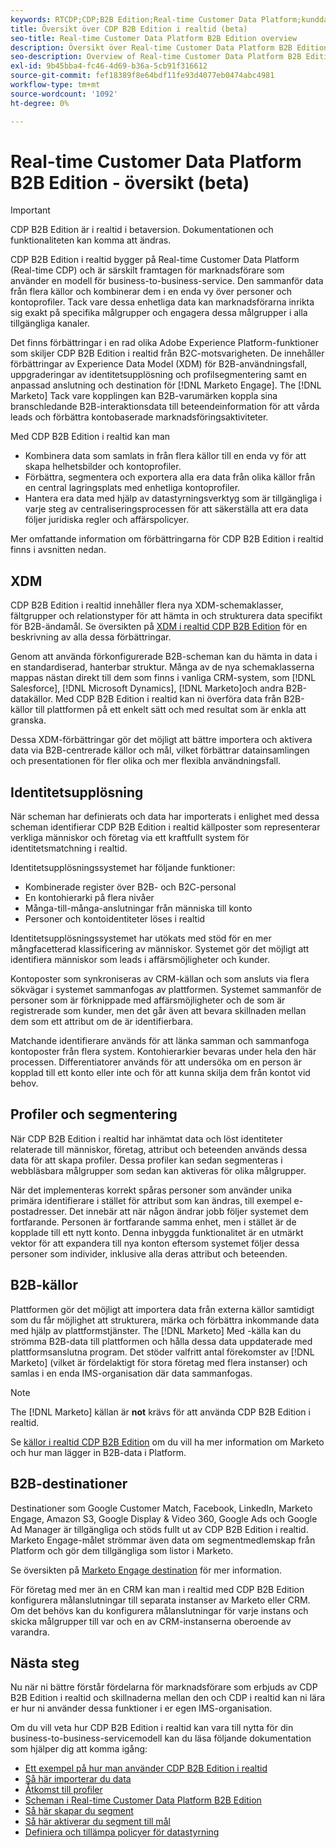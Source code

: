 ```yaml
---
keywords: RTCDP;CDP;B2B Edition;Real-time Customer Data Platform;kunddataplattform i realtid;cdp i realtid;b2b;cdp;kundens AI
title: Översikt över CDP B2B Edition i realtid (beta)
seo-title: Real-time Customer Data Platform B2B Edition overview
description: Översikt över Real-time Customer Data Platform B2B Edition-konto
seo-description: Overview of Real-time Customer Data Platform B2B Edition Account
exl-id: 9b45bba4-fc46-4d69-b36a-5cb91f316612
source-git-commit: fef18389f8e64bdf11fe93d4077eb0474abc4981
workflow-type: tm+mt
source-wordcount: '1092'
ht-degree: 0%

---
```


# Real-time Customer Data Platform B2B Edition - översikt (beta)

>[!IMPORTANT]
>
>CDP B2B Edition är i realtid i betaversion. Dokumentationen och funktionaliteten kan komma att ändras.

CDP B2B Edition i realtid bygger på Real-time Customer Data Platform (Real-time CDP) och är särskilt framtagen för marknadsförare som använder en modell för business-to-business-service. Den sammanför data från flera källor och kombinerar dem i en enda vy över personer och kontoprofiler. Tack vare dessa enhetliga data kan marknadsförarna inrikta sig exakt på specifika målgrupper och engagera dessa målgrupper i alla tillgängliga kanaler.

Det finns förbättringar i en rad olika Adobe Experience Platform-funktioner som skiljer CDP B2B Edition i realtid från B2C-motsvarigheten. De innehåller förbättringar av Experience Data Model (XDM) för B2B-användningsfall, uppgraderingar av identitetsupplösning och profilsegmentering samt en anpassad anslutning och destination för [!DNL Marketo Engage]. The [!DNL Marketo] Tack vare kopplingen kan B2B-varumärken koppla sina branschledande B2B-interaktionsdata till beteendeinformation för att vårda leads och förbättra kontobaserade marknadsföringsaktiviteter.

Med CDP B2B Edition i realtid kan man

* Kombinera data som samlats in från flera källor till en enda vy för att skapa helhetsbilder och kontoprofiler.
* Förbättra, segmentera och exportera alla era data från olika källor från en central lagringsplats med enhetliga kontoprofiler.
* Hantera era data med hjälp av datastyrningsverktyg som är tillgängliga i varje steg av centraliseringsprocessen för att säkerställa att era data följer juridiska regler och affärspolicyer.

Mer omfattande information om förbättringarna för CDP B2B Edition i realtid finns i avsnitten nedan.

## XDM

CDP B2B Edition i realtid innehåller flera nya XDM-schemaklasser, fältgrupper och relationstyper för att hämta in och strukturera data specifikt för B2B-ändamål. Se översikten på [XDM i realtid CDP B2B Edition](./schemas/b2b.md) för en beskrivning av alla dessa förbättringar.

Genom att använda förkonfigurerade B2B-scheman kan du hämta in data i en standardiserad, hanterbar struktur. Många av de nya schemaklasserna mappas nästan direkt till dem som finns i vanliga CRM-system, som [!DNL Salesforce], [!DNL Microsoft Dynamics], [!DNL Marketo]och andra B2B-datakällor. Med CDP B2B Edition i realtid kan ni överföra data från B2B-källor till plattformen på ett enkelt sätt och med resultat som är enkla att granska.

Dessa XDM-förbättringar gör det möjligt att bättre importera och aktivera data via B2B-centrerade källor och mål, vilket förbättrar datainsamlingen och presentationen för fler olika och mer flexibla användningsfall.

## Identitetsupplösning

När scheman har definierats och data har importerats i enlighet med dessa scheman identifierar CDP B2B Edition i realtid källposter som representerar verkliga människor och företag via ett kraftfullt system för identitetsmatchning i realtid.

Identitetsupplösningssystemet har följande funktioner:

* Kombinerade register över B2B- och B2C-personal
* En kontohierarki på flera nivåer
* Många-till-många-anslutningar från människa till konto
* Personer och kontoidentiteter löses i realtid

Identitetsupplösningssystemet har utökats med stöd för en mer mångfacetterad klassificering av människor. Systemet gör det möjligt att identifiera människor som leads i affärsmöjligheter och kunder.

Kontoposter som synkroniseras av CRM-källan och som ansluts via flera sökvägar i systemet sammanfogas av plattformen. Systemet sammanför de personer som är förknippade med affärsmöjligheter och de som är registrerade som kunder, men det går även att bevara skillnaden mellan dem som ett attribut om de är identifierbara.

Matchande identifierare används för att länka samman och sammanfoga kontoposter från flera system. Kontohierarkier bevaras under hela den här processen. Differentiatorer används för att undersöka om en person är kopplad till ett konto eller inte och för att kunna skilja dem från kontot vid behov.

## Profiler och segmentering

När CDP B2B Edition i realtid har inhämtat data och löst identiteter relaterade till människor, företag, attribut och beteenden används dessa data för att skapa profiler. Dessa profiler kan sedan segmenteras i webbläsbara målgrupper som sedan kan aktiveras för olika målgrupper.

När det implementeras korrekt spåras personer som använder unika primära identifierare i stället för attribut som kan ändras, till exempel e-postadresser. Det innebär att när någon ändrar jobb följer systemet dem fortfarande. Personen är fortfarande samma enhet, men i stället är de kopplade till ett nytt konto. Denna inbyggda funktionalitet är en utmärkt vektor för att expandera till nya konton eftersom systemet följer dessa personer som individer, inklusive alla deras attribut och beteenden.

## B2B-källor

Plattformen gör det möjligt att importera data från externa källor samtidigt som du får möjlighet att strukturera, märka och förbättra inkommande data med hjälp av plattformstjänster. The [!DNL Marketo] Med -källa kan du strömma B2B-data till plattformen och hålla dessa data uppdaterade med plattformsanslutna program. Det stöder valfritt antal förekomster av [!DNL Marketo] (vilket är fördelaktigt för stora företag med flera instanser) och samlas i en enda IMS-organisation där data sammanfogas.

>[!NOTE]
>
>The [!DNL Marketo] källan är **not** krävs för att använda CDP B2B Edition i realtid.

Se [källor i realtid CDP B2B Edition](./sources/b2b.md) om du vill ha mer information om Marketo och hur man lägger in B2B-data i Platform.

## B2B-destinationer

Destinationer som Google Customer Match, Facebook, LinkedIn, Marketo Engage, Amazon S3, Google Display &amp; Video 360, Google Ads och Google Ad Manager är tillgängliga och stöds fullt ut av CDP B2B Edition i realtid. Marketo Engage-målet strömmar även data om segmentmedlemskap från Platform och gör dem tillgängliga som listor i Marketo.

Se översikten på [Marketo Engage destination](../destinations/catalog/adobe/marketo-engage.md) för mer information.

För företag med mer än en CRM kan man i realtid med CDP B2B Edition konfigurera målanslutningar till separata instanser av Marketo eller CRM. Om det behövs kan du konfigurera målanslutningar för varje instans och skicka målgrupper till var och en av CRM-instanserna oberoende av varandra.

## Nästa steg

Nu när ni bättre förstår fördelarna för marknadsförare som erbjuds av CDP B2B Edition i realtid och skillnaderna mellan den och CDP i realtid kan ni lära er hur ni använder dessa funktioner i er egen IMS-organisation.

Om du vill veta hur CDP B2B Edition i realtid kan vara till nytta för din business-to-business-servicemodell kan du läsa följande dokumentation som hjälper dig att komma igång:

* [Ett exempel på hur man använder CDP B2B Edition i realtid](./b2b-use-case.md)
* [Så här importerar du data](./sources/b2b.md)
* [Åtkomst till profiler](./profile/profile-overview.md)
* [Scheman i Real-time Customer Data Platform B2B Edition](./schemas/b2b.md)
* [Så här skapar du segment](./segmentation/b2b.md)
* [Så här aktiverar du segment till mål](./destinations/b2b.md)
* [Definiera och tillämpa policyer för datastyrning](./privacy/data-governance-overview.md)

<!-- PLACEHOLDER - page under construction -->
<!-- * [Privacy in Real-time Customer Data Platform B2B Edition](./privacy/b2b.md) -->
